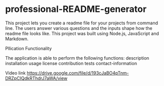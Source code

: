 # professional-README-generator
This project lets you create a readme file for your projects from command line. The users answer various questions and the inputs shape how the readme file looks like. This project was built using Node.js, JavaScript and Markdown.


Pllication Functionality

The application is able to perform the following functions:
description
installation
usage
license
contribution
tests
contact-information

Video link
https://drive.google.com/file/d/193cJaBO4pTnm-DRZpCIQdkRThdrJ7aWA/view
